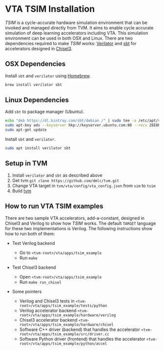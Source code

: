 <!--- Licensed to the Apache Software Foundation (ASF) under one -->
<!--- or more contributor license agreements.  See the NOTICE file -->
<!--- distributed with this work for additional information -->
<!--- regarding copyright ownership.  The ASF licenses this file -->
<!--- to you under the Apache License, Version 2.0 (the -->
<!--- "License"); you may not use this file except in compliance -->
<!--- with the License.  You may obtain a copy of the License at -->

<!---   http://www.apache.org/licenses/LICENSE-2.0 -->

<!--- Unless required by applicable law or agreed to in writing, -->
<!--- software distributed under the License is distributed on an -->
<!--- "AS IS" BASIS, WITHOUT WARRANTIES OR CONDITIONS OF ANY -->
<!--- KIND, either express or implied.  See the License for the -->
<!--- specific language governing permissions and limitations -->
<!--- under the License. -->

VTA TSIM Installation
======================

*TSIM* is a cycle-accurate hardware simulation environment that can be invoked and managed directly from TVM. It aims to enable cycle accurate simulation of deep learning accelerators including VTA.
This simulation environment can be used in both OSX and Linux.
There are two dependencies required to make *TSIM* works: [Verilator](https://www.veripool.org/wiki/verilator) and [sbt](https://www.scala-sbt.org/) for accelerators designed in [Chisel3](https://github.com/freechipsproject/chisel3).

## OSX Dependencies

Install `sbt` and `verilator` using [Homebrew](https://brew.sh/).

```bash
brew install verilator sbt
```

## Linux Dependencies

Add `sbt` to package manager (Ubuntu).

```bash
echo "deb https://dl.bintray.com/sbt/debian /" | sudo tee -a /etc/apt/sources.list.d/sbt.list
sudo apt-key adv --keyserver hkp://keyserver.ubuntu.com:80 --recv 2EE0EA64E40A89B84B2DF73499E82A75642AC823
sudo apt-get update
```

Install `sbt` and `verilator`.

```bash
sudo apt install verilator sbt
```

## Setup in TVM

1. Install `verilator` and `sbt` as described above
2. Get tvm `git clone https://github.com/dmlc/tvm.git`
3. Change VTA target in `tvm/vta/config/vta_config.json` from `sim` to `tsim`
4. Build [tvm](https://docs.tvm.ai/install/from_source.html#build-the-shared-library)

## How to run VTA TSIM examples

There are two sample VTA accelerators, add-a-constant, designed in Chisel3 and Verilog to show how *TSIM* works.
The default `TARGET` language for these two implementations is Verilog. The following instructions show
how to run both of them:

* Test Verilog backend
    * Go to `<tvm-root>/vta/apps/tsim_example`
    * Run `make`

* Test Chisel3 backend
    * Open `<tvm-root>/vta/apps/tsim_example`
    * Run `make run_chisel`

* Some pointers
    * Verilog and Chisel3 tests in `<tvm-root>/vta/apps/tsim_example/tests/python`
    * Verilog accelerator backend `<tvm-root>/vta/apps/tsim_example/hardware/verilog`
    * Chisel3 accelerator backend `<tvm-root>/vta/apps/tsim_example/hardware/chisel`
    * Software C++ driver (backend) that handles the accelerator `<tvm-root>/vta/apps/tsim_example/src/driver.cc`
    * Software Python driver (frontend) that handles the accelerator `<tvm-root>/vta/apps/tsim_example/python/accel`

